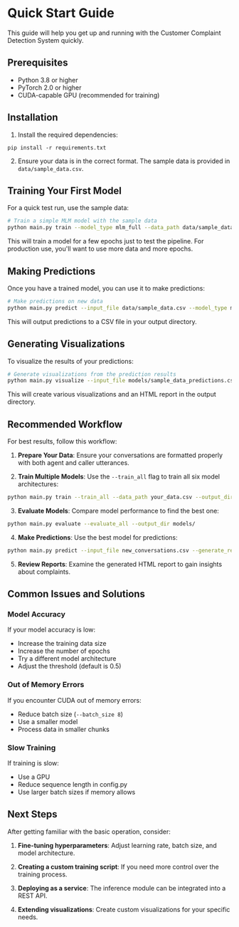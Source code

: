 # Quick Start Guide

This guide will help you get up and running with the Customer Complaint Detection System quickly.

## Prerequisites

- Python 3.8 or higher
- PyTorch 2.0 or higher
- CUDA-capable GPU (recommended for training)

## Installation

1. Install the required dependencies:
```
pip install -r requirements.txt
```

2. Ensure your data is in the correct format. The sample data is provided in `data/sample_data.csv`.

## Training Your First Model

For a quick test run, use the sample data:

```bash
# Train a simple MLM model with the sample data
python main.py train --model_type mlm_full --data_path data/sample_data.csv --output_dir models/ --num_epochs 3
```

This will train a model for a few epochs just to test the pipeline. For production use, you'll want to use more data and more epochs.

## Making Predictions

Once you have a trained model, you can use it to make predictions:

```bash
# Make predictions on new data
python main.py predict --input_file data/sample_data.csv --model_type mlm_full --model_path models/mlm_full.pt
```

This will output predictions to a CSV file in your output directory.

## Generating Visualizations

To visualize the results of your predictions:

```bash
# Generate visualizations from the prediction results
python main.py visualize --input_file models/sample_data_predictions.csv --generate_report
```

This will create various visualizations and an HTML report in the output directory.

## Recommended Workflow

For best results, follow this workflow:

1. **Prepare Your Data**: Ensure your conversations are formatted properly with both agent and caller utterances.

2. **Train Multiple Models**: Use the `--train_all` flag to train all six model architectures:
```bash
python main.py train --train_all --data_path your_data.csv --output_dir models/
```

3. **Evaluate Models**: Compare model performance to find the best one:
```bash
python main.py evaluate --evaluate_all --output_dir models/
```

4. **Make Predictions**: Use the best model for predictions:
```bash
python main.py predict --input_file new_conversations.csv --generate_report
```

5. **Review Reports**: Examine the generated HTML report to gain insights about complaints.

## Common Issues and Solutions

### Model Accuracy

If your model accuracy is low:
- Increase the training data size
- Increase the number of epochs
- Try a different model architecture
- Adjust the threshold (default is 0.5)

### Out of Memory Errors

If you encounter CUDA out of memory errors:
- Reduce batch size (`--batch_size 8`)
- Use a smaller model
- Process data in smaller chunks

### Slow Training

If training is slow:
- Use a GPU
- Reduce sequence length in config.py
- Use larger batch sizes if memory allows

## Next Steps

After getting familiar with the basic operation, consider:

1. **Fine-tuning hyperparameters**: Adjust learning rate, batch size, and model architecture.

2. **Creating a custom training script**: If you need more control over the training process.

3. **Deploying as a service**: The inference module can be integrated into a REST API.

4. **Extending visualizations**: Create custom visualizations for your specific needs. 